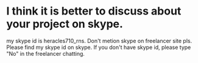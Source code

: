 # I think it is better to discuss about your project on skype.
my skype id is heracles710_rns.
Don't metion skype on freelancer site pls.
Please find my skype id on skype.
If you don't have skype id, please type "No" in the freelancer chatting.
